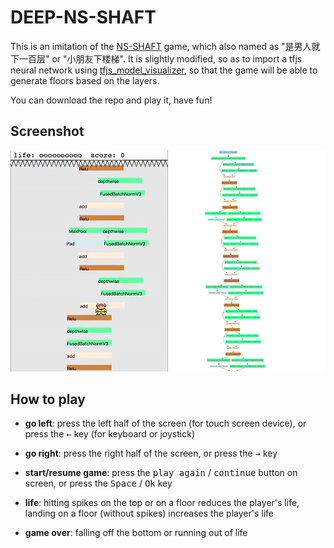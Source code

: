 # DEEP-NS-SHAFT
This is an imitation of the [NS-SHAFT](https://en.wikipedia.org/wiki/NS-Shaft) game, which also named as "是男人就下一百层" or "小朋友下楼梯". It is slightly modified, so as to import a tfjs neural network using [tfjs_model_visualizer](https://github.com/Erickrus/tfjs_model_visualizer), so that the game will be able to generate floors based on the layers.

You can download the repo and play it, have fun!

## Screenshot
![ns-shaft screenshot](https://github.com/Erickrus/deep-ns-shaft/blob/master/facemesh.png?raw=true)

## How to play
* **go left**: press the left half of the screen (for touch screen device), or press the <kbd>&larr;</kbd> key (for keyboard or joystick)

* **go right**: press the right half of the screen, or press the <kbd>&rarr;</kbd> key

* **start/resume game**: press the <kbd>play again</kbd> / <kbd>continue</kbd> button on screen, or press the <kbd>Space</kbd> / <kbd>Ok</kbd> key

* **life**: hitting spikes on the top or on a floor reduces the player's life, landing on a floor (without spikes) increases the player's life

* **game over**: falling off the bottom or running out of life
